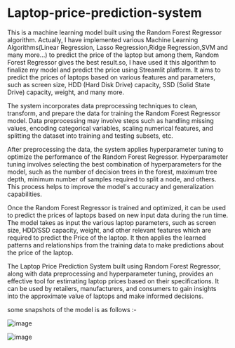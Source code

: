 # Laptop-price-prediction-system

This is a machine learning model built using the Random Forest Regressor algorithm. Actually, I have implemented various Machine Learning Algorithms(Linear Regression, Lasso Regression,Ridge Regression,SVM and many more...) to predict the price of the laptop but among them, Random Forest Regressor gives the best result.so, I have used it this algorithm to finalize my model and predict the price using Streamlit platform. It aims to predict the prices of laptops based on various features and parameters, such as screen size, HDD (Hard Disk Drive) capacity, SSD (Solid State Drive) capacity, weight, and many more.

The system incorporates data preprocessing techniques to clean, transform, and prepare the data for training the Random Forest Regressor model. Data preprocessing may involve steps such as handling missing values, encoding categorical variables, scaling numerical features, and splitting the dataset into training and testing subsets, etc.

After preprocessing the data, the system applies hyperparameter tuning to optimize the performance of the Random Forest Regressor. Hyperparameter tuning involves selecting the best combination of hyperparameters for the model, such as the number of decision trees in the forest, maximum tree depth, minimum number of samples required to split a node, and others. This process helps to improve the model's accuracy and generalization capabilities.

Once the Random Forest Regressor is trained and optimized, it can be used to predict the prices of laptops based on new input data during the run time. The model takes as input the various laptop parameters, such as screen size, HDD/SSD capacity, weight, and other relevant features which are required to predict the Price of the laptop. It then applies the learned patterns and relationships from the training data to make predictions about the price of the laptop.

The Laptop Price Prediction System built using Random Forest Regressor, along with data preprocessing and hyperparameter tuning, provides an effective tool for estimating laptop prices based on their specifications. It can be used by retailers, manufacturers, and consumers to gain insights into the approximate value of laptops and make informed decisions.

some snapshots of the model is as follows :-

![image](https://github.com/Pradipkumarsah/Laptop-price-prediction-system/assets/101270672/3d30165d-dbae-43a9-bb8d-2865c4e259e2)

![image](https://github.com/Pradipkumarsah/Laptop-price-prediction-system/assets/101270672/b2cd1af2-e81a-4917-8bb1-e92ad7793853)





